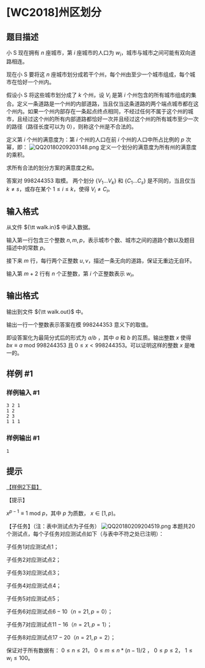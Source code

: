 # [WC2018]州区划分

## 题目描述

小 S 现在拥有 $n$ 座城市，第 $i$ 座城市的人口为 $w_i$，城市与城市之间可能有双向道路相连。

现在小 S 要将这 $n$ 座城市划分成若干个州，每个州由至少一个城市组成，每个城市在恰好一个州内。

假设小 S 将这些城市划分成了 $k$ 个州，设 $V_i$ 是第 $i$ 个州包含的所有城市组成的集合。定义一条道路是一个州的内部道路，当且仅当这条道路的两个端点城市都在这个州内。如果一个州内部存在一条起点终点相同，不经过任何不属于这个州的城市，且经过这个州的所有内部道路都恰好一次并且经过这个州的所有城市至少一次的路径（路径长度可以为 $0$），则称这个州是不合法的。

定义第 $i$ 个州的满意度为：第 $i$ 个州的人口在前 $i$ 个州的人口中所占比例的 $p$ 次幂，即：
![QQ20180209203148.png](https://www.z4a.net/images/2018/02/09/QQ20180209203148.png)
定义一个划分的满意度为所有州的满意度的乘积。

求所有合法的划分方案的满意度之和。

答案对 $998244353$ 取模。
两个划分 {$V_1...V_k$} 和 {$C_1...C_s$} 是不同的，当且仅当 $k \neq s$，或存在某个 $1 \leq i \leq k$，使得 $V_i \neq C_i$。

## 输入格式

从文件 ${\tt walk.in}$ 中读入数据。

输入第一行包含三个整数 $n,m,p$，表示城市个数、城市之间的道路个数以及题目描述中的常数 $p$。

接下来 $m$ 行，每行两个正整数 $u,v$，描述一条无向的道路，保证无重边无自环。

输入第 $m+2$ 行有 $n$ 个正整数，第 $i$ 个正整数表示 $w_i$。

## 输出格式

输出到文件 ${\tt walk.out}$ 中。

输出一行一个整数表示答案在模 $998244353$ 意义下的取值。

即设答案化为最简分式后的形式为 $a/b$ ，其中 $a$ 和 $b$ 的互质。输出整数 $x$ 使得 $bx \equiv a$ mod $998244353$ 且 $0 \leq x < 998244353$。可以证明这样的整数 $x$ 是唯一的。

## 样例 #1

### 样例输入 #1
```
3 2 1
1 2
2 3
1 1 1
```

### 样例输出 #1

```
1
```

## 提示

[【样例$2$下载】](https://pan.baidu.com/s/1dGj5NTR)

【提示】

$x^{p-1} \equiv 1$ mod $p$，其中 $p$ 为质数， $x \in [1,p)$。

【子任务】（注：表中测试点为子任务）
![QQ20180209204519.png](https://www.z4a.net/images/2018/02/09/QQ20180209204519.png)
本题共$20$个测试点，每个子任务对应测试点如下（与表中不符之处已注明）：

子任务$1$对应测试点$1$；

子任务$2$对应测试点$2$；

子任务$3$对应测试点$3$；

子任务$4$对应测试点$4$；

子任务$5$对应测试点$5$；

子任务$6$对应测试点$6-10$（$n=21,p=0$）；

子任务$7$对应测试点$11-16$（$n=21,p=1$）；

子任务$8$对应测试点$17-20$（$n=21,p=2$）；

保证对于所有数据有： $0 \leq n \leq 21$， $0 \leq m \leq n*(n-1)/2$ ， $0 \leq p \leq 2$， $1 \leq w_i \leq 100$。

